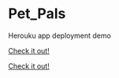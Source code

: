 # Pet_Pals

Herouku app deployment demo

[Check it out!](https://tganter-pet-pals.herokuapp.com/)

<a href="https://tganter-pet-pals.herokuapp.com/" target="_blank">Check it out!</a>
